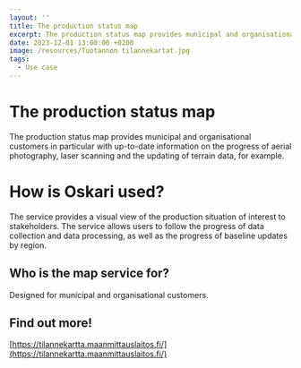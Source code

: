 ```yaml
---
layout: ''
title: The production status map
excerpt: The production status map provides municipal and organisational customers in particular with up-to-date information on the progress of aerial photography, laser scanning and the updating of terrain data, for example.
date: 2023-12-01 13:00:00 +0200
image: /resources/Tuotannon tilannekartat.jpg
tags:
  - Use case
---
```


# The production status map

The production status map provides municipal and organisational customers in particular with up-to-date information on the progress of aerial photography, laser scanning and the updating of terrain data, for example.

# How is Oskari used?

The service provides a visual view of the production situation of interest to stakeholders. The service allows users to follow the progress of data collection and data processing, as well as the progress of baseline updates by region.

## Who is the map service for?

Designed for municipal and organisational customers.

## Find out more!

[https://tilannekartta.maanmittauslaitos.fi/](https://tilannekartta.maanmittauslaitos.fi/)